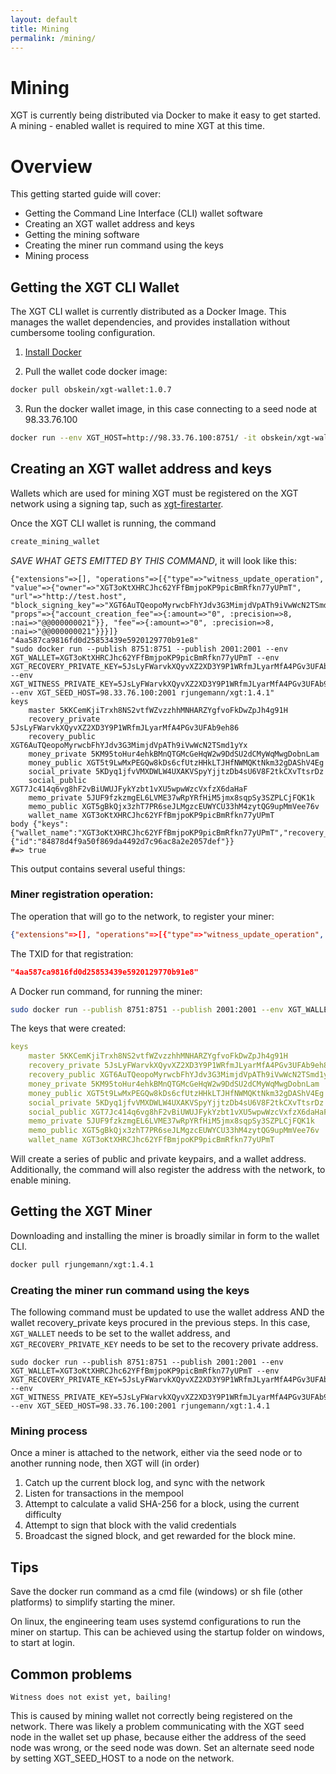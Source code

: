 ```yaml
---
layout: default
title: Mining
permalink: /mining/
---
```


# Mining
XGT is currently being distributed via Docker to make it easy to get started. A mining - 
enabled wallet is required to mine XGT at this time.

# Overview
This getting started guide will cover:
* Getting the Command Line Interface (CLI) wallet software
* Creating an XGT wallet address and keys
* Getting the mining software
* Creating the miner run command using the keys
* Mining process

## Getting the XGT CLI Wallet 
The XGT CLI wallet is currently distributed as a Docker Image. This 
manages the wallet dependencies, and provides installation without 
cumbersome tooling configuration.

1. [Install Docker](https://www.docker.com/get-started)

2. Pull the wallet code docker image:
```bash
docker pull obskein/xgt-wallet:1.0.7
```

3. Run the docker wallet image, in this case connecting to a seed node at 98.33.76.100
```bash
docker run --env XGT_HOST=http://98.33.76.100:8751/ -it obskein/xgt-wallet:1.0.7
```

## Creating an XGT wallet address and keys
Wallets which are used for mining XGT must be registered on the XGT network using 
a signing tap, such as [xgt-firestarter](https://github.com/xgt-network/xgt-firestarter).

Once the XGT CLI wallet is running, the command
```ruby
create_mining_wallet
```

*SAVE WHAT GETS EMITTED BY THIS COMMAND*, it will look like this:
```
{"extensions"=>[], "operations"=>[{"type"=>"witness_update_operation", "value"=>{"owner"=>"XGT3oKtXHRCJhc62YFfBmjpoKP9picBmRfkn77yUPmT", "url"=>"http://test.host", "block_signing_key"=>"XGT6AuTQeopoMyrwcbFhYJdv3G3MimjdVpATh9iVwWcN2TSmd1yYx", "props"=>{"account_creation_fee"=>{:amount=>"0", :precision=>8, :nai=>"@@000000021"}}, "fee"=>{:amount=>"0", :precision=>8, :nai=>"@@000000021"}}}]}
"4aa587ca9816fd0d25853439e5920129770b91e8"
"sudo docker run --publish 8751:8751 --publish 2001:2001 --env XGT_WALLET=XGT3oKtXHRCJhc62YFfBmjpoKP9picBmRfkn77yUPmT --env XGT_RECOVERY_PRIVATE_KEY=5JsLyFWarvkXQyvXZ2XD3Y9P1WRfmJLyarMfA4PGv3UFAb9eh86 --env XGT_WITNESS_PRIVATE_KEY=5JsLyFWarvkXQyvXZ2XD3Y9P1WRfmJLyarMfA4PGv3UFAb9eh86 --env XGT_SEED_HOST=98.33.76.100:2001 rjungemann/xgt:1.4.1"
keys
    master 5KKCemKjiTrxh8NS2vtfWZvzzhhMNHARZYgfvoFkDwZpJh4g91H
    recovery_private 5JsLyFWarvkXQyvXZ2XD3Y9P1WRfmJLyarMfA4PGv3UFAb9eh86
    recovery_public XGT6AuTQeopoMyrwcbFhYJdv3G3MimjdVpATh9iVwWcN2TSmd1yYx
    money_private 5KM95toHur4ehkBMnQTGMcGeHqW2w9DdSU2dCMyWqMwgDobnLam
    money_public XGT5t9LwMxPEGQw8kDs6cfUtzHHkLTJHfNWMQKtNkm32gDAShV4Eg
    social_private 5KDyq1jfvVMXDWLW4UXAKVSpyYjjtzDb4sU6V8F2tkCXvTtsrDz
    social_public XGT7Jc414q6vg8hF2vBiUWUJFykYzbt1vXU5wpwWzcVxfzX6daHaF
    memo_private 5JUF9fzkzmgEL6LVME37wRpYRfHiM5jmx8sqpSy3SZPLCjFQK1k
    memo_public XGT5gBkQjx3zhT7PR6seJLMgzcEUWYCU33hM4zytQG9upMmVee76v
    wallet_name XGT3oKtXHRCJhc62YFfBmjpoKP9picBmRfkn77yUPmT
body {"keys":{"wallet_name":"XGT3oKtXHRCJhc62YFfBmjpoKP9picBmRfkn77yUPmT","recovery_public":"XGT6AuTQeopoMyrwcbFhYJdv3G3MimjdVpATh9iVwWcN2TSmd1yYx","money_public":"XGT5t9LwMxPEGQw8kDs6cfUtzHHkLTJHfNWMQKtNkm32gDAShV4Eg","social_public":"XGT7Jc414q6vg8hF2vBiUWUJFykYzbt1vXU5wpwWzcVxfzX6daHaF","memo_public":"XGT5gBkQjx3zhT7PR6seJLMgzcEUWYCU33hM4zytQG9upMmVee76v"},"create_tx_res":{"id":"84878d4f9a50f869da4492d7c96ac8a2e2057def"}}
#=> true
```

This output contains several useful things:

### Miner registration operation:
The operation that will go to the network, to register your miner:
```json
{"extensions"=>[], "operations"=>[{"type"=>"witness_update_operation", "value"=>{"owner"=>"XGT3oKtXHRCJhc62YFfBmjpoKP9picBmRfkn77yUPmT", "url"=>"http://test.host", "block_signing_key"=>"XGT6AuTQeopoMyrwcbFhYJdv3G3MimjdVpATh9iVwWcN2TSmd1yYx", "props"=>{"account_creation_fee"=>{:amount=>"0", :precision=>8, :nai=>"@@000000021"}}, "fee"=>{:amount=>"0", :precision=>8, :nai=>"@@000000021"}}}]}
```
The TXID for that registration:
```json
"4aa587ca9816fd0d25853439e5920129770b91e8"
```

A Docker run command, for running the miner:
```bash
sudo docker run --publish 8751:8751 --publish 2001:2001 --env XGT_WALLET=XGT3oKtXHRCJhc62YFfBmjpoKP9picBmRfkn77yUPmT --env XGT_RECOVERY_PRIVATE_KEY=5JsLyFWarvkXQyvXZ2XD3Y9P1WRfmJLyarMfA4PGv3UFAb9eh86 --env XGT_WITNESS_PRIVATE_KEY=5JsLyFWarvkXQyvXZ2XD3Y9P1WRfmJLyarMfA4PGv3UFAb9eh86 --env XGT_SEED_HOST=98.33.76.100:2001 rjungemann/xgt:1.4.1
```

The keys that were created:
```yaml
keys
    master 5KKCemKjiTrxh8NS2vtfWZvzzhhMNHARZYgfvoFkDwZpJh4g91H
    recovery_private 5JsLyFWarvkXQyvXZ2XD3Y9P1WRfmJLyarMfA4PGv3UFAb9eh86
    recovery_public XGT6AuTQeopoMyrwcbFhYJdv3G3MimjdVpATh9iVwWcN2TSmd1yYx
    money_private 5KM95toHur4ehkBMnQTGMcGeHqW2w9DdSU2dCMyWqMwgDobnLam
    money_public XGT5t9LwMxPEGQw8kDs6cfUtzHHkLTJHfNWMQKtNkm32gDAShV4Eg
    social_private 5KDyq1jfvVMXDWLW4UXAKVSpyYjjtzDb4sU6V8F2tkCXvTtsrDz
    social_public XGT7Jc414q6vg8hF2vBiUWUJFykYzbt1vXU5wpwWzcVxfzX6daHaF
    memo_private 5JUF9fzkzmgEL6LVME37wRpYRfHiM5jmx8sqpSy3SZPLCjFQK1k
    memo_public XGT5gBkQjx3zhT7PR6seJLMgzcEUWYCU33hM4zytQG9upMmVee76v
    wallet_name XGT3oKtXHRCJhc62YFfBmjpoKP9picBmRfkn77yUPmT
```

Will create a series of public and private keypairs, and a wallet address. Additionally, the command
will also register the address with the network, to enable mining.

## Getting the XGT Miner
Downloading and installing the miner is broadly similar in form to the wallet CLI.
```bash
docker pull rjungemann/xgt:1.4.1
```

### Creating the miner run command using the keys
The following command must be updated to use the wallet address AND the wallet recovery_private 
keys procured in the previous steps. In this case, `XGT_WALLET` needs to be set to the wallet address, and `XGT_RECOVERY_PRIVATE_KEY` needs to be set to the recovery private address.

```
sudo docker run --publish 8751:8751 --publish 2001:2001 --env XGT_WALLET=XGT3oKtXHRCJhc62YFfBmjpoKP9picBmRfkn77yUPmT --env XGT_RECOVERY_PRIVATE_KEY=5JsLyFWarvkXQyvXZ2XD3Y9P1WRfmJLyarMfA4PGv3UFAb9eh86 --env XGT_WITNESS_PRIVATE_KEY=5JsLyFWarvkXQyvXZ2XD3Y9P1WRfmJLyarMfA4PGv3UFAb9eh86 --env XGT_SEED_HOST=98.33.76.100:2001 rjungemann/xgt:1.4.1
```

### Mining process
Once a miner is attached to the network, either via the seed node or to another running node, then XGT will (in order)

1. Catch up the current block log, and sync with the network
2. Listen for transactions in the mempool
3. Attempt to calculate a valid SHA-256 for a block, using the current difficulty
4. Attempt to sign that block with the valid credentials
5. Broadcast the signed block, and get rewarded for the block mine.

## Tips

Save the docker run command as a cmd file (windows) or sh file (other platforms) to simplify starting the miner.

On linux, the engineering team uses systemd configurations to run the miner on startup. 
This can be achieved using the startup folder on windows, to start at login.

## Common problems

`Witness does not exist yet, bailing!`

This is caused by mining wallet not correctly being registered on the network. There was likely a problem communicating with the XGT seed node in the wallet set up phase, because either the address of the seed node was wrong, or the seed node was down. Set an alternate seed node by setting XGT_SEED_HOST to a node on the network.
